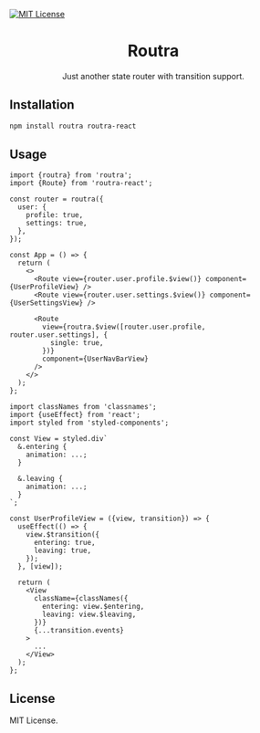 [![MIT License](https://img.shields.io/badge/license-MIT-999999?style=flat-square)](./LICENSE)

<h1 align="center">Routra</h1>
<p align="center">Just another state router with transition support.</p>

## Installation

```bash
npm install routra routra-react
```

## Usage

```tsx
import {routra} from 'routra';
import {Route} from 'routra-react';

const router = routra({
  user: {
    profile: true,
    settings: true,
  },
});

const App = () => {
  return (
    <>
      <Route view={router.user.profile.$view()} component={UserProfileView} />
      <Route view={router.user.settings.$view()} component={UserSettingsView} />

      <Route
        view={routra.$view([router.user.profile, router.user.settings], {
          single: true,
        })}
        component={UserNavBarView}
      />
    </>
  );
};
```

```tsx
import classNames from 'classnames';
import {useEffect} from 'react';
import styled from 'styled-components';

const View = styled.div`
  &.entering {
    animation: ...;
  }

  &.leaving {
    animation: ...;
  }
`;

const UserProfileView = ({view, transition}) => {
  useEffect(() => {
    view.$transition({
      entering: true,
      leaving: true,
    });
  }, [view]);

  return (
    <View
      className={classNames({
        entering: view.$entering,
        leaving: view.$leaving,
      })}
      {...transition.events}
    >
      ...
    </View>
  );
};
```

## License

MIT License.
